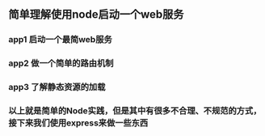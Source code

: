 ## 简单理解使用node启动一个web服务

### app1 启动一个最简web服务
### app2 做一个简单的路由机制
### app3 了解静态资源的加载

### 以上就是简单的Node实践，但是其中有很多不合理、不规范的方式，接下来我们使用express来做一些东西